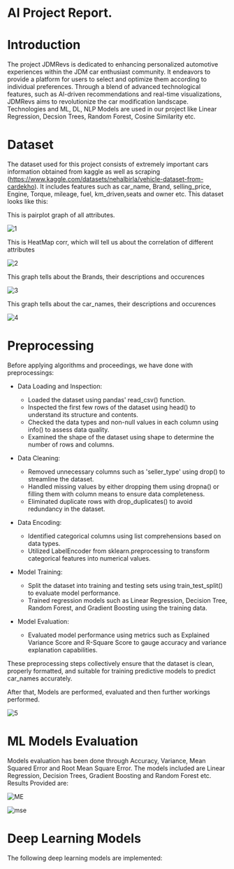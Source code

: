# AI Project Report.

# Introduction

The project JDMRevs is dedicated to enhancing personalized automotive experiences within the JDM car enthusiast community. It endeavors to provide a platform for users to select and optimize them according to individual preferences. Through a blend of advanced technological features, such as AI-driven recommendations and real-time visualizations, JDMRevs aims to revolutionize the car modification landscape.
Technologies and ML, DL, NLP Models are used in our project like Linear Regression, Decsion Trees, Random Forest, Cosine Similarity etc.

# Dataset

The dataset used for this project consists of extremely important cars information obtained from kaggle as well as scraping (https://www.kaggle.com/datasets/nehalbirla/vehicle-dataset-from-cardekho). It includes features such as car_name, Brand, selling_price, Engine, Torque, mileage, fuel, km_driven,seats and owner etc. This dataset looks like this:

This is pairplot graph of all attributes.

![1](https://github.com/TahaSaqib1/AI/assets/113784961/a3548205-a9e9-40d2-911c-2684f1909081)

This is HeatMap corr, which will tell us about the correlation of different attributes

![2](https://github.com/TahaSaqib1/AI/assets/113784961/8ca2fc0b-eedd-421d-9ada-67549f341755)

This graph tells about the Brands, their descriptions and occurences

![3](https://github.com/TahaSaqib1/AI/assets/113784961/7dad8272-7739-4446-8b50-70e395049e4d)

This graph tells about the car_names, their descriptions and occurences

![4](https://github.com/TahaSaqib1/AI/assets/113784961/d8e8c2e6-37f3-46e9-9b8a-3eb0e2de0e08)

# Preprocessing

Before applying algorithms and proceedings, we have done with preprocessings:
- Data Loading and Inspection:
  - Loaded the dataset using pandas' read_csv() function.
  - Inspected the first few rows of the dataset using head() to understand its structure and contents.
  - Checked the data types and non-null values in each column using info() to assess data quality.
  - Examined the shape of the dataset using shape to determine the number of rows and columns.
    
- Data Cleaning:
  - Removed unnecessary columns such as 'seller_type' using drop() to streamline the dataset.
  - Handled missing values by either dropping them using dropna() or filling them with column means to ensure data completeness.
  - Eliminated duplicate rows with drop_duplicates() to avoid redundancy in the dataset.
    
- Data Encoding:
  - Identified categorical columns using list comprehensions based on data types.
  - Utilized LabelEncoder from sklearn.preprocessing to transform categorical features into numerical values.
    
- Model Training:
  - Split the dataset into training and testing sets using train_test_split() to evaluate model performance.
  - Trained regression models such as Linear Regression, Decision Tree, Random Forest, and Gradient Boosting using the training data.
    
- Model Evaluation:
  - Evaluated model performance using metrics such as Explained Variance Score and R-Square Score to gauge accuracy and variance explanation capabilities.
    
These preprocessing steps collectively ensure that the dataset is clean, properly formatted, and suitable for training predictive models to predict car_names accurately.

After that, Models are performed, evaluated and then further workings performed.

![5](https://github.com/TahaSaqib1/AI/assets/113784961/4421c3a0-1756-4b65-94ad-8b09c198da16)

# ML Models Evaluation

Models evaluation has been done through Accuracy, Variance, Mean Squared Error and Root Mean Square Error. The models included are Linear Regression, Decision Trees, Gradient Boosting and Random Forest etc.
Results Provided are: 

![ME](https://github.com/TahaSaqib1/AI/assets/113784961/73da7fe9-0e0f-4ab7-b352-f736a3da8c25)

![mse](https://github.com/TahaSaqib1/AI/assets/113784961/c4df2035-199b-4b56-9d1b-a15e872d1d7d)

# Deep Learning Models
The following deep learning models are implemented:



